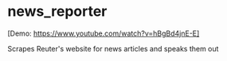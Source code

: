 # news_reporter

[Demo: https://www.youtube.com/watch?v=hBgBd4jnE-E]

Scrapes Reuter's website for news articles and speaks them out 
